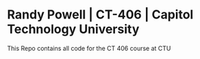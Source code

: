 # Randy Powell | CT-406 | Capitol Technology University
This Repo contains all code for the CT 406 course at CTU

